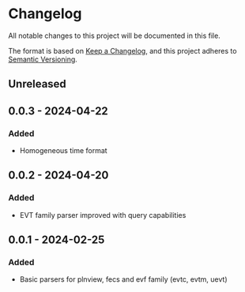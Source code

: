 # Changelog
All notable changes to this project will be documented in this file.

The format is based on [Keep a Changelog](https://keepachangelog.com/en/1.0.0/), and this project adheres to [Semantic Versioning](https://semver.org/spec/v2.0.0.html).

## Unreleased

## 0.0.3 - 2024-04-22
### Added
- Homogeneous time format

## 0.0.2 - 2024-04-20
### Added
- EVT family parser improved with query capabilities

## 0.0.1 - 2024-02-25
### Added
- Basic parsers for plnview, fecs  and evf family (evtc, evtm, uevt)

